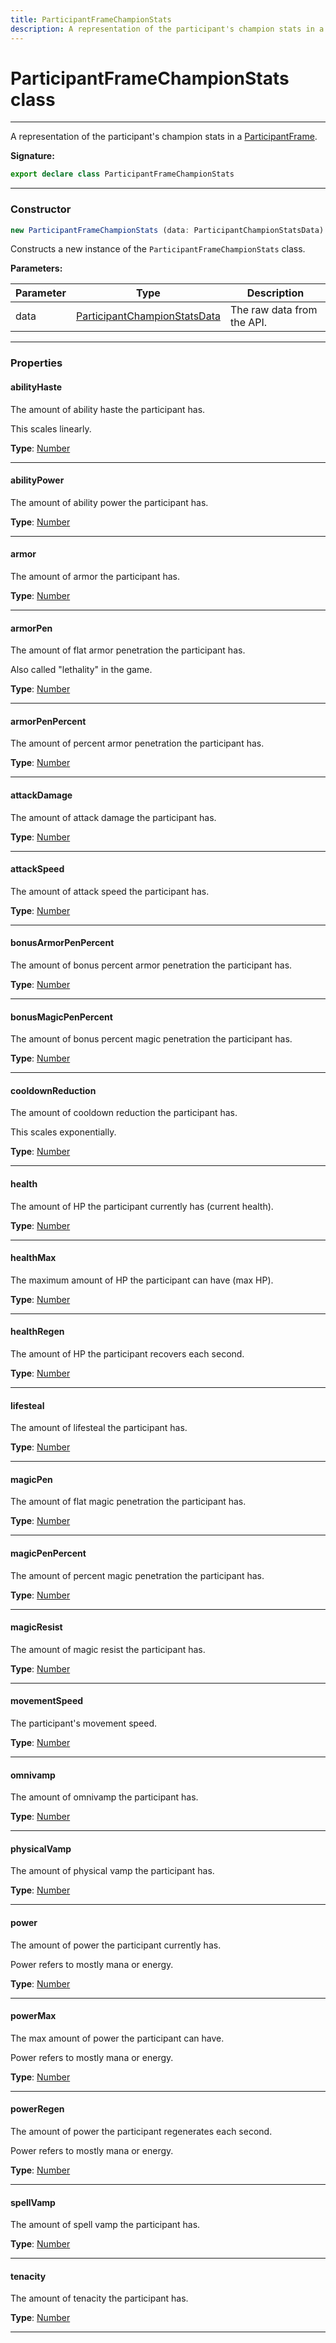 ```yaml
---
title: ParticipantFrameChampionStats
description: A representation of the participant's champion stats in a [ParticipantFrame](/api/participantframe#).
---
```


# ParticipantFrameChampionStats class

---

A representation of the participant's champion stats in a [ParticipantFrame](/api/participantframe#).

**Signature:**

```ts
export declare class ParticipantFrameChampionStats 
```

---

### Constructor

```ts
new ParticipantFrameChampionStats (data: ParticipantChampionStatsData)
```

Constructs a new instance of the `ParticipantFrameChampionStats` class.

**Parameters:**

| Parameter | Type | Description |
| --------- | ---- | ----------- |
| data | [ParticipantChampionStatsData](/api/participantchampionstatsdata) | The raw data from the API. |
---

### Properties

#### abilityHaste

The amount of ability haste the participant has.


This scales linearly.



**Type**: [Number](https://developer.mozilla.org/en-US/docs/Web/JavaScript/Reference/Global_Objects/Number)

---

#### abilityPower

The amount of ability power the participant has.



**Type**: [Number](https://developer.mozilla.org/en-US/docs/Web/JavaScript/Reference/Global_Objects/Number)

---

#### armor

The amount of armor the participant has.



**Type**: [Number](https://developer.mozilla.org/en-US/docs/Web/JavaScript/Reference/Global_Objects/Number)

---

#### armorPen

The amount of flat armor penetration the participant has.


Also called "lethality" in the game.



**Type**: [Number](https://developer.mozilla.org/en-US/docs/Web/JavaScript/Reference/Global_Objects/Number)

---

#### armorPenPercent

The amount of percent armor penetration the participant has.



**Type**: [Number](https://developer.mozilla.org/en-US/docs/Web/JavaScript/Reference/Global_Objects/Number)

---

#### attackDamage

The amount of attack damage the participant has.



**Type**: [Number](https://developer.mozilla.org/en-US/docs/Web/JavaScript/Reference/Global_Objects/Number)

---

#### attackSpeed

The amount of attack speed the participant has.



**Type**: [Number](https://developer.mozilla.org/en-US/docs/Web/JavaScript/Reference/Global_Objects/Number)

---

#### bonusArmorPenPercent

The amount of bonus percent armor penetration the participant has.



**Type**: [Number](https://developer.mozilla.org/en-US/docs/Web/JavaScript/Reference/Global_Objects/Number)

---

#### bonusMagicPenPercent

The amount of bonus percent magic penetration the participant has.



**Type**: [Number](https://developer.mozilla.org/en-US/docs/Web/JavaScript/Reference/Global_Objects/Number)

---

#### cooldownReduction

The amount of cooldown reduction the participant has.


This scales exponentially.



**Type**: [Number](https://developer.mozilla.org/en-US/docs/Web/JavaScript/Reference/Global_Objects/Number)

---

#### health

The amount of HP the participant currently has (current health).



**Type**: [Number](https://developer.mozilla.org/en-US/docs/Web/JavaScript/Reference/Global_Objects/Number)

---

#### healthMax

The maximum amount of HP the participant can have (max HP).



**Type**: [Number](https://developer.mozilla.org/en-US/docs/Web/JavaScript/Reference/Global_Objects/Number)

---

#### healthRegen

The amount of HP the participant recovers each second.



**Type**: [Number](https://developer.mozilla.org/en-US/docs/Web/JavaScript/Reference/Global_Objects/Number)

---

#### lifesteal

The amount of lifesteal the participant has.



**Type**: [Number](https://developer.mozilla.org/en-US/docs/Web/JavaScript/Reference/Global_Objects/Number)

---

#### magicPen

The amount of flat magic penetration the participant has.



**Type**: [Number](https://developer.mozilla.org/en-US/docs/Web/JavaScript/Reference/Global_Objects/Number)

---

#### magicPenPercent

The amount of percent magic penetration the participant has.



**Type**: [Number](https://developer.mozilla.org/en-US/docs/Web/JavaScript/Reference/Global_Objects/Number)

---

#### magicResist

The amount of magic resist the participant has.



**Type**: [Number](https://developer.mozilla.org/en-US/docs/Web/JavaScript/Reference/Global_Objects/Number)

---

#### movementSpeed

The participant's movement speed.



**Type**: [Number](https://developer.mozilla.org/en-US/docs/Web/JavaScript/Reference/Global_Objects/Number)

---

#### omnivamp

The amount of omnivamp the participant has.



**Type**: [Number](https://developer.mozilla.org/en-US/docs/Web/JavaScript/Reference/Global_Objects/Number)

---

#### physicalVamp

The amount of physical vamp the participant has.



**Type**: [Number](https://developer.mozilla.org/en-US/docs/Web/JavaScript/Reference/Global_Objects/Number)

---

#### power

The amount of power the participant currently has.


Power refers to mostly mana or energy.



**Type**: [Number](https://developer.mozilla.org/en-US/docs/Web/JavaScript/Reference/Global_Objects/Number)

---

#### powerMax

The max amount of power the participant can have.


Power refers to mostly mana or energy.



**Type**: [Number](https://developer.mozilla.org/en-US/docs/Web/JavaScript/Reference/Global_Objects/Number)

---

#### powerRegen

The amount of power the participant regenerates each second.


Power refers to mostly mana or energy.



**Type**: [Number](https://developer.mozilla.org/en-US/docs/Web/JavaScript/Reference/Global_Objects/Number)

---

#### spellVamp

The amount of spell vamp the participant has.



**Type**: [Number](https://developer.mozilla.org/en-US/docs/Web/JavaScript/Reference/Global_Objects/Number)

---

#### tenacity

The amount of tenacity the participant has.



**Type**: [Number](https://developer.mozilla.org/en-US/docs/Web/JavaScript/Reference/Global_Objects/Number)

---

